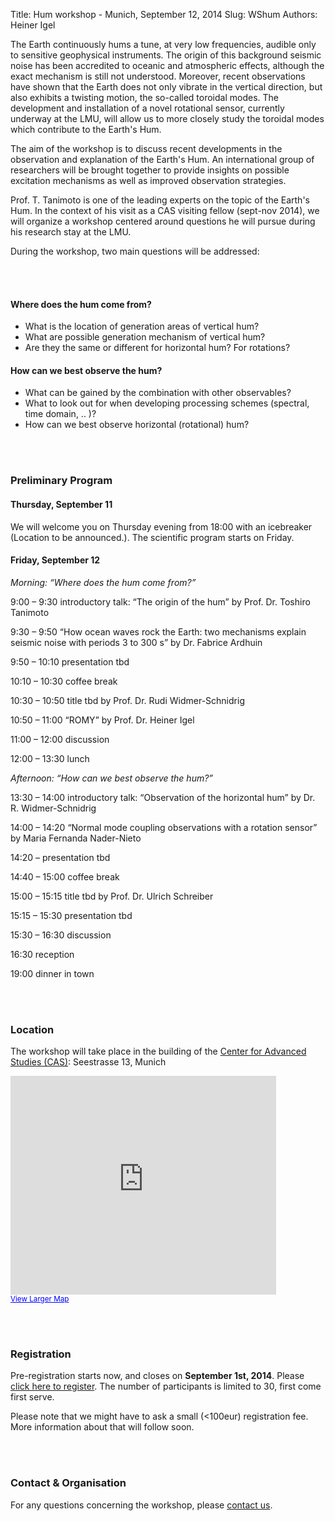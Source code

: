 Title: Hum workshop - Munich, September 12, 2014
Slug: WShum
Authors: Heiner Igel


The Earth continuously hums a tune, at very low frequencies, audible only to sensitive geophysical instruments. The origin of this background seismic noise has been accredited to oceanic and atmospheric effects, although the exact mechanism is still not understood. Moreover, recent observations have shown that the Earth does not only vibrate in the vertical direction, but also exhibits a twisting motion, the so-called toroidal modes. The development and installation of a novel rotational sensor, currently underway at the LMU, will allow us to more closely study the toroidal modes which contribute to the Earth's Hum. 

The aim of the workshop is to discuss recent developments in the observation and explanation of the Earth's Hum. An international group of researchers will be brought together to provide insights on possible excitation mechanisms as well as improved observation strategies. 

Prof. T. Tanimoto is one of the leading experts on the topic of the Earth's Hum. In the context of his visit as a CAS visiting fellow (sept-nov 2014), we will organize a workshop centered around questions he will pursue during his research stay at the LMU. 

During the workshop, two main questions will be addressed: 

<br></br>

#### Where does the hum come from?
- What is the location of generation areas of vertical hum?
- What are possible generation mechanism of vertical hum?
- Are they the same or different for horizontal hum? For rotations?

#### How can we best observe the hum?
- What can be gained by the combination with other observables? 
- What to look out for when developing processing schemes (spectral, time domain, .. )?
- How can we best observe horizontal (rotational) hum?

<br></br>

### Preliminary Program
#### Thursday, September 11
We will welcome you on Thursday evening from 18:00 with an icebreaker (Location to be announced.). The scientific program starts on Friday.

#### Friday, September 12
<i>Morning: “Where does the hum come from?”</i>

9:00 – 9:30  introductory talk: “The origin of the hum” by Prof. Dr. Toshiro Tanimoto

<p>9:30 – 9:50  “How ocean waves rock the Earth: two mechanisms explain seismic noise with periods 3 to 300 s” by Dr. Fabrice Ardhuin</p> 
<p>9:50 – 10:10 presentation tbd</p>
<p>10:10 – 10:30 coffee break</p>

10:30 – 10:50 title tbd by Prof. Dr. Rudi Widmer-Schnidrig

10:50 – 11:00  “ROMY” by Prof. Dr. Heiner Igel 

11:00 – 12:00 discussion

12:00 – 13:30 lunch

<i>Afternoon: “How can we best observe the hum?”</i>

13:30 – 14:00 introductory talk: “Observation of the horizontal hum” by Dr. R. Widmer-Schnidrig

14:00 – 14:20 “Normal mode coupling observations with a rotation sensor” by Maria Fernanda Nader-Nieto

14:20 – presentation tbd

14:40 – 15:00 coffee break

15:00 – 15:15 title tbd by Prof. Dr. Ulrich Schreiber

15:15 – 15:30 presentation tbd

15:30 – 16:30 discussion

16:30 reception

19:00 dinner in town


<br></br>

### Location

The workshop will take place in the building of the [Center for Advanced Studies (CAS)](http://www.en.cas.uni-muenchen.de/about_us/index.html): Seestrasse 13, Munich

<iframe width="425" height="350" frameborder="0" scrolling="no" marginheight="0" marginwidth="0" src="https://maps.google.com/maps?f=q&amp;source=s_q&amp;hl=en&amp;geocode=&amp;q=Seestra%C3%9Fe+13+80802+Munich&amp;aq=&amp;sll=37.0625,-95.677068&amp;sspn=52.77044,82.529297&amp;ie=UTF8&amp;hq=&amp;hnear=Seestra%C3%9Fe+13,+Schwabing-Freimann+80802+M%C3%BCnchen,+Germany&amp;t=m&amp;z=14&amp;ll=48.158793,11.590317&amp;output=embed"></iframe><br /><small><a href="https://maps.google.com/maps?f=q&amp;source=embed&amp;hl=en&amp;geocode=&amp;q=Seestra%C3%9Fe+13+80802+Munich&amp;aq=&amp;sll=37.0625,-95.677068&amp;sspn=52.77044,82.529297&amp;ie=UTF8&amp;hq=&amp;hnear=Seestra%C3%9Fe+13,+Schwabing-Freimann+80802+M%C3%BCnchen,+Germany&amp;t=m&amp;z=14&amp;ll=48.158793,11.590317" style="color:#0000FF;text-align:left">View Larger Map</a></small>

<br></br>

### Registration
Pre-registration starts now, and closes on <b>September 1st, 2014</b>. Please [click here to register](https://docs.google.com/forms/d/1YL1edkyFC0_O3IEkApugAZUDIm5AjJgzDv8opZ6IYEw/viewform?usp=send_form). The number of participants is limited to 30, first come first serve.

Please note that we might have to ask a small (<100eur) registration fee. More information about that will follow soon.

<br></br>


### Contact & Organisation

For any questions concerning the workshop, please <a href="mailto:hadzii@geophysik.uni-muenchen.de">contact us</a>.


  











